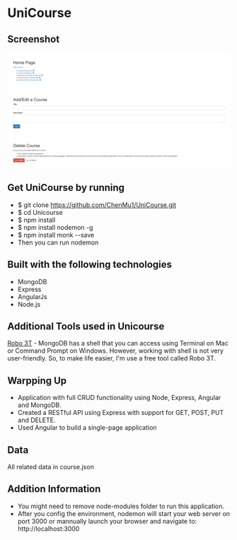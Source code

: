 # UniCourse

## Screenshot

![Home](https://github.com/ChenMu1/UniCourse/blob/master/public/images/Home.png)
![Add/Edit](https://github.com/ChenMu1/UniCourse/blob/master/public/images/Add_Edit.png)
![Delete](https://github.com/ChenMu1/UniCourse/blob/master/public/images/Delete.png)

## Get UniCourse by running

* $ git clone  https://github.com/ChenMu1/UniCourse.git
* $ cd Unicourse
* $ npm install
* $ npm install nodemon -g
* $ npm install monk --save
* Then you can run nodemon

## Built with the following technologies

* MongoDB
* Express
* AngularJs
* Node.js

## Additional Tools used in Unicourse

[Robo 3T](https://robomongo.org/) - MongoDB has a shell that you can access using Terminal on Mac or Command Prompt on Windows. However, working with shell is not very user-friendly. So, to make life easier, I'm use a free tool called Robo 3T.

## Warpping Up

* Application with full CRUD functionality using Node, Express, Angular and MongoDB.
* Created a RESTful API using Express with support for GET, POST, PUT and DELETE.
* Used Angular to build a single-page application

## Data

All related data in course.json

## Addition Information

* You might need to remove node-modules folder to run this application.
* After you config the environment, nodemon will start your web server on port 3000 or mannually launch your browser and navigate to: http://localhost:3000